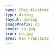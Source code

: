 ```yaml
---
name: Chez Alcatraz
type: dining
layout: dining 
imagePrefix: ca
cover: ca.jpg
icon: ca.jpg
area: San Francisco
---
```

